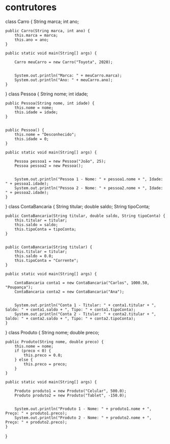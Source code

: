 # contrutores
class Carro {
    String marca;
    int ano;

    
    public Carro(String marca, int ano) {
        this.marca = marca;
        this.ano = ano;
    }

    public static void main(String[] args) {
        
        Carro meuCarro = new Carro("Toyota", 2020);

        
        System.out.println("Marca: " + meuCarro.marca);
        System.out.println("Ano: " + meuCarro.ano);
    }
}
class Pessoa {
    String nome;
    int idade;

   
    public Pessoa(String nome, int idade) {
        this.nome = nome;
        this.idade = idade;
    }

    
    public Pessoa() {
        this.nome = "Desconhecido";
        this.idade = 0;
    }

    public static void main(String[] args) {
        
        Pessoa pessoa1 = new Pessoa("João", 25);
        Pessoa pessoa2 = new Pessoa();

        
        System.out.println("Pessoa 1 - Nome: " + pessoa1.nome + ", Idade: " + pessoa1.idade);
        System.out.println("Pessoa 2 - Nome: " + pessoa2.nome + ", Idade: " + pessoa2.idade);
    }
}
class ContaBancaria {
    String titular;
    double saldo;
    String tipoConta;

    
    public ContaBancaria(String titular, double saldo, String tipoConta) {
        this.titular = titular;
        this.saldo = saldo;
        this.tipoConta = tipoConta;
    }

   
    public ContaBancaria(String titular) {
        this.titular = titular;
        this.saldo = 0.0;
        this.tipoConta = "Corrente";
    }

    public static void main(String[] args) {
        
        ContaBancaria conta1 = new ContaBancaria("Carlos", 1000.50, "Poupança");
        ContaBancaria conta2 = new ContaBancaria("Ana");

        
        System.out.println("Conta 1 - Titular: " + conta1.titular + ", Saldo: " + conta1.saldo + ", Tipo: " + conta1.tipoConta);
        System.out.println("Conta 2 - Titular: " + conta2.titular + ", Saldo: " + conta2.saldo + ", Tipo: " + conta2.tipoConta);
    }
}
class Produto {
    String nome;
    double preco;

   
    public Produto(String nome, double preco) {
        this.nome = nome;
        if (preco < 0) {
            this.preco = 0.0;
        } else {
            this.preco = preco;
        }
    }

    public static void main(String[] args) {
        
        Produto produto1 = new Produto("Celular", 500.0);
        Produto produto2 = new Produto("Tablet", -150.0);

        
        System.out.println("Produto 1 - Nome: " + produto1.nome + ", Preço: " + produto1.preco);
        System.out.println("Produto 2 - Nome: " + produto2.nome + ", Preço: " + produto2.preco);
    }
}
